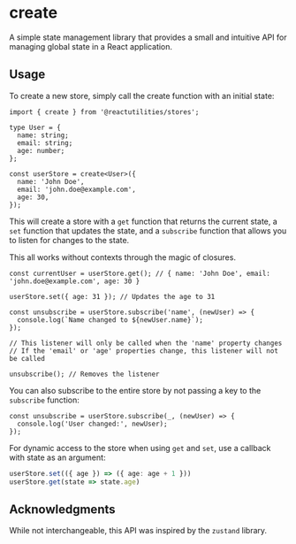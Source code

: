 # create

A simple state management library that provides a small and intuitive API for managing global state in a React application.

## Usage

To create a new store, simply call the create function with an initial state:

```tsx
import { create } from '@reactutilities/stores';

type User = {
  name: string;
  email: string;
  age: number;
};

const userStore = create<User>({
  name: 'John Doe',
  email: 'john.doe@example.com',
  age: 30,
});
```

This will create a store with a `get` function that returns the current state, a `set` function that updates the state, and a `subscribe` function that allows you to listen for changes to the state.

This all works without contexts through the magic of closures.

```tsx
const currentUser = userStore.get(); // { name: 'John Doe', email: 'john.doe@example.com', age: 30 }

userStore.set({ age: 31 }); // Updates the age to 31

const unsubscribe = userStore.subscribe('name', (newUser) => {
  console.log(`Name changed to ${newUser.name}`);
});

// This listener will only be called when the 'name' property changes
// If the 'email' or 'age' properties change, this listener will not be called

unsubscribe(); // Removes the listener
```

You can also subscribe to the entire store by not passing a key to the `subscribe` function:

```tsx
const unsubscribe = userStore.subscribe(_, (newUser) => {
  console.log('User changed:', newUser);
});
```

For dynamic access to the store when using `get` and `set`, use a callback with state as an argument:
```ts
userStore.set(({ age }) => ({ age: age + 1 }))
userStore.get(state => state.age)
```

## Acknowledgments

While not interchangeable, this API was inspired by the `zustand` library.